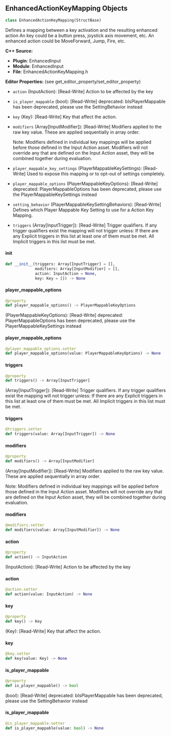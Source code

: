 ## EnhancedActionKeyMapping Objects

```python
class EnhancedActionKeyMapping(StructBase)
```

Defines a mapping between a key activation and the resulting enhanced action
An key could be a button press, joystick axis movement, etc.
An enhanced action could be MoveForward, Jump, Fire, etc.

**C++ Source:**

- **Plugin**: EnhancedInput
- **Module**: EnhancedInput
- **File**: EnhancedActionKeyMapping.h

**Editor Properties:** (see get_editor_property/set_editor_property)

- ``action`` (InputAction):  [Read-Write] Action to be affected by the key
- ``is_player_mappable`` (bool):  [Read-Write]
  deprecated: bIsPlayerMappable has been deprecated, please use the SettingBehavior instead
- ``key`` (Key):  [Read-Write] Key that affect the action.
- ``modifiers`` (Array[InputModifier]):  [Read-Write] Modifiers applied to the raw key value.
  These are applied sequentially in array order.

  Note: Modifiers defined in individual key mappings will be applied before those defined in the Input Action asset.
  Modifiers will not override any that are defined on the Input Action asset, they will be combined together during evaluation.
- ``player_mappable_key_settings`` (PlayerMappableKeySettings):  [Read-Write] Used to expose this mapping or to opt-out of settings completely.
- ``player_mappable_options`` (PlayerMappableKeyOptions):  [Read-Write]
  deprecated: PlayerMappableOptions has been deprecated, please use the PlayerMappableKeySettings instead
- ``setting_behavior`` (PlayerMappableKeySettingBehaviors):  [Read-Write] Defines which Player Mappable Key Setting to use for a Action Key Mapping.
- ``triggers`` (Array[InputTrigger]):  [Read-Write] Trigger qualifiers. If any trigger qualifiers exist the mapping will not trigger unless:
  If there are any Explicit triggers in this list at least one of them must be met.
  All Implicit triggers in this list must be met.

<a id="unreal.EnhancedActionKeyMapping.__init__"></a>

#### __init__

```python
def __init__(triggers: Array[InputTrigger] = [],
             modifiers: Array[InputModifier] = [],
             action: InputAction = None,
             key: Key = []) -> None
```

<a id="unreal.EnhancedActionKeyMapping.player_mappable_options"></a>

#### player_mappable_options

```python
@property
def player_mappable_options() -> PlayerMappableKeyOptions
```

(PlayerMappableKeyOptions):  [Read-Write]
deprecated: PlayerMappableOptions has been deprecated, please use the PlayerMappableKeySettings instead

<a id="unreal.EnhancedActionKeyMapping.player_mappable_options"></a>

#### player_mappable_options

```python
@player_mappable_options.setter
def player_mappable_options(value: PlayerMappableKeyOptions) -> None
```

<a id="unreal.EnhancedActionKeyMapping.triggers"></a>

#### triggers

```python
@property
def triggers() -> Array[InputTrigger]
```

(Array[InputTrigger]):  [Read-Write] Trigger qualifiers. If any trigger qualifiers exist the mapping will not trigger unless:
If there are any Explicit triggers in this list at least one of them must be met.
All Implicit triggers in this list must be met.

<a id="unreal.EnhancedActionKeyMapping.triggers"></a>

#### triggers

```python
@triggers.setter
def triggers(value: Array[InputTrigger]) -> None
```

<a id="unreal.EnhancedActionKeyMapping.modifiers"></a>

#### modifiers

```python
@property
def modifiers() -> Array[InputModifier]
```

(Array[InputModifier]):  [Read-Write] Modifiers applied to the raw key value.
These are applied sequentially in array order.

Note: Modifiers defined in individual key mappings will be applied before those defined in the Input Action asset.
Modifiers will not override any that are defined on the Input Action asset, they will be combined together during evaluation.

<a id="unreal.EnhancedActionKeyMapping.modifiers"></a>

#### modifiers

```python
@modifiers.setter
def modifiers(value: Array[InputModifier]) -> None
```

<a id="unreal.EnhancedActionKeyMapping.action"></a>

#### action

```python
@property
def action() -> InputAction
```

(InputAction):  [Read-Write] Action to be affected by the key

<a id="unreal.EnhancedActionKeyMapping.action"></a>

#### action

```python
@action.setter
def action(value: InputAction) -> None
```

<a id="unreal.EnhancedActionKeyMapping.key"></a>

#### key

```python
@property
def key() -> Key
```

(Key):  [Read-Write] Key that affect the action.

<a id="unreal.EnhancedActionKeyMapping.key"></a>

#### key

```python
@key.setter
def key(value: Key) -> None
```

<a id="unreal.EnhancedActionKeyMapping.is_player_mappable"></a>

#### is_player_mappable

```python
@property
def is_player_mappable() -> bool
```

(bool):  [Read-Write]
deprecated: bIsPlayerMappable has been deprecated, please use the SettingBehavior instead

<a id="unreal.EnhancedActionKeyMapping.is_player_mappable"></a>

#### is_player_mappable

```python
@is_player_mappable.setter
def is_player_mappable(value: bool) -> None
```

<a id="unreal.ModifyContextOptions"></a>